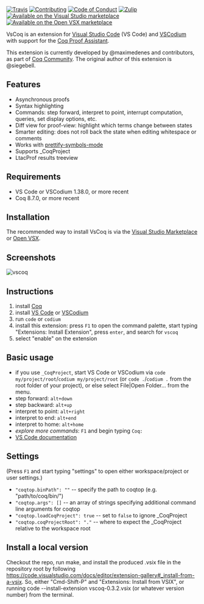[![Travis][travis-shield]][travis-link]
[![Contributing][contributing-shield]][contributing-link]
[![Code of Conduct][conduct-shield]][conduct-link]
[![Zulip][zulip-shield]][zulip-link]
[![Available on the Visual Studio marketplace][vs-marketplace-shield]][vs-marketplace-link]
[![Available on the Open VSX marketplace][open-vsx-shield]][open-vsx-link]

[travis-shield]: https://travis-ci.com/coq-community/vscoq.svg?branch=master
[travis-link]: https://travis-ci.com/coq-community/vscoq/builds

[contributing-shield]: https://img.shields.io/badge/contributions-welcome-%23f7931e.svg
[contributing-link]: https://github.com/coq-community/manifesto/blob/master/CONTRIBUTING.md

[conduct-shield]: https://img.shields.io/badge/%E2%9D%A4-code%20of%20conduct-%23f15a24.svg
[conduct-link]: https://github.com/coq-community/manifesto/blob/master/CODE_OF_CONDUCT.md

[zulip-shield]: https://img.shields.io/badge/chat-on%20zulip-%23c1272d.svg
[zulip-link]: https://coq.zulipchat.com/#narrow/stream/237662-VsCoq-devs.20.26.20users

[vs-marketplace-shield]: https://img.shields.io/visual-studio-marketplace/v/maximedenes.vscoq?label=Visual%20Studio%20Marketplace
[vs-marketplace-link]: https://marketplace.visualstudio.com/items?itemName=maximedenes.vscoq

[open-vsx-shield]: https://img.shields.io/open-vsx/v/maximedenes/vscoq
[open-vsx-link]: https://open-vsx.org/extension/maximedenes/vscoq

VsCoq is an extension for [Visual Studio Code](https://code.visualstudio.com/) (VS Code)
and [VSCodium](https://vscodium.com/) with support for the [Coq Proof Assistant](https://coq.inria.fr/).

This extension is currently developed by @maximedenes and contributors, as
part of [Coq Community](https://github.com/coq-community/manifesto). The
original author of this extension is @siegebell.

## Features
* Asynchronous proofs
* Syntax highlighting
* Commands: step forward, interpret to point, interrupt computation, queries, set display options, etc.
* Diff view for proof-view: highlight which terms change between states
* Smarter editing: does not roll back the state when editing whitespace or comments
* Works with [prettify-symbols-mode](https://marketplace.visualstudio.com/items?itemName=siegebell.prettify-symbols-mode)
* Supports \_CoqProject
* LtacProf results treeview

## Requirements
* VS Code or VSCodium 1.38.0, or more recent
* Coq 8.7.0, or more recent

## Installation
The recommended way to install VsCoq is via the [Visual Studio Marketplace](https://marketplace.visualstudio.com/items?itemName=maximedenes.vscoq) or [Open VSX](https://open-vsx.org/extension/maximedenes/vscoq).

## Screenshots
![vscoq](https://user-images.githubusercontent.com/647105/64025392-dbf12100-cb3c-11e9-8e7f-5c63296500f9.png)

## Instructions
1. install [Coq](https://coq.inria.fr/download)
2. install [VS Code](https://code.visualstudio.com/) or [VSCodium](https://vscodium.com/)
3. run `code` or `codium`
4. install this extension: press `F1` to open the command palette, start typing "Extensions: Install Extension", press `enter`, and search for `vscoq`
5. select "enable" on the extension

## Basic usage
* if you use `_CoqProject`, start VS Code or VSCodium via `code my/project/root`/`codium my/project/root` (or `code .`/`codium .` from the root folder of your project), or else select File|Open Folder... from the menu.
* step forward: `alt+down`
* step backward: `alt+up`
* interpret to point: `alt+right`
* interpret to end: `alt+end`
* interpret to home: `alt+home`
* *explore more commands*: `F1` and begin typing `Coq:`
* [VS Code documentation](https://code.visualstudio.com/docs/editor/codebasics)

## Settings
(Press `F1` and start typing "settings" to open either workspace/project or user settings.)
* `"coqtop.binPath": ""` -- specify the path to coqtop (e.g. "path/to/coq/bin/")
* `"coqtop.args": []` -- an array of strings specifying additional command line arguments for coqtop
* `"coqtop.loadCoqProject": true` -- set to `false` to ignore <span>_CoqProject</span>
* `"coqtop.coqProjectRoot": "."` -- where to expect the <span>_CoqProject</span> relative to the workspace root

## Install a local version

Checkout the repo, run make, and install the produced .vsix file in the repository root by following https://code.visualstudio.com/docs/editor/extension-gallery#_install-from-a-vsix. So, either "Cmd-Shift-P" and "Extensions: Install from VSIX", or running code --install-extension vscoq-0.3.2.vsix (or whatever version number) from the terminal.
